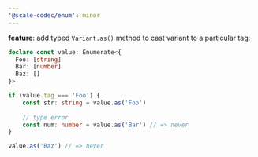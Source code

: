 ```yaml
---
'@scale-codec/enum': minor
---
```


**feature**: add typed `Variant.as()` method to cast variant to a particular tag:

```ts
declare const value: Enumerate<{
  Foo: [string]
  Bar: [number]
  Baz: []
}>

if (value.tag === 'Foo') {
    const str: string = value.as('Foo')
    
    // type error
    const num: number = value.as('Bar') // => never
}

value.as('Baz') // => never
```
